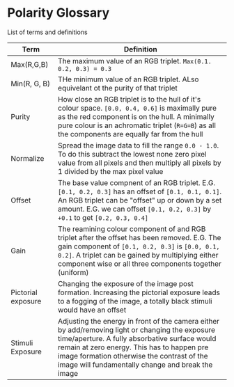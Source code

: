 # Polarity Glossary

List of terms and definitions

| Term         | Definition |
|-----------------------|------------|
| Max(R,G,B)   |The maximum value of an RGB triplet. `Max(0.1. 0.2, 0.3) = 0.3`|
| Min(R, G, B)  |THe minimum value of an RGB triplet. ALso equivelant ot the purity of that triplet|
|Purity|How close an RGB triplet is to the hull of it's colour space. `[0.0, 0.4, 0.6]` is maximally pure as the red component is on the hull. A minimally pure colour is an achromatic triplet (`R=G=B`) as all the components are equally far from the hull|
| Normalize    |Spread the image data to fill the range `0.0 - 1.0`. To do this subtract the lowest none zero pixel value from all pixels and then multiply all pixels by 1 divided by the max pixel value|
|Offset | The base value compnent of an RGB triplet. E.G. `[0.1, 0.2, 0.3]` has an offset of `[0.1, 0.1, 0.1]`. An RGB triplet can be "offset" up or down by a set amount. E.G. we can offset `[0.1, 0.2, 0.3]` by `+0.1` to get `[0.2, 0.3, 0.4]`|
|Gain|The reamining colour component of and RGB triplet after the offset has been removed. E.G. The gain component of `[0.1, 0.2, 0.3]` is `[0.0, 0.1, 0.2]`. A triplet can be gained by multiplying either component wise or all three components together (uniform)|
|Pictorial exposure|  Changing the exposure of the image post formation. Increasing the pictorial exposure leads to a fogging of the image, a totally black stimuli would have an offset|
|Stimuli Exposure|Adjusting the energy in front of the camera either by add/removing light or changing the exposure time/aperture. A fully absorbative surface would remain at zero energy. This has to happen pre image formation otherwise the contrast of the image will fundamentally change and break the image|
